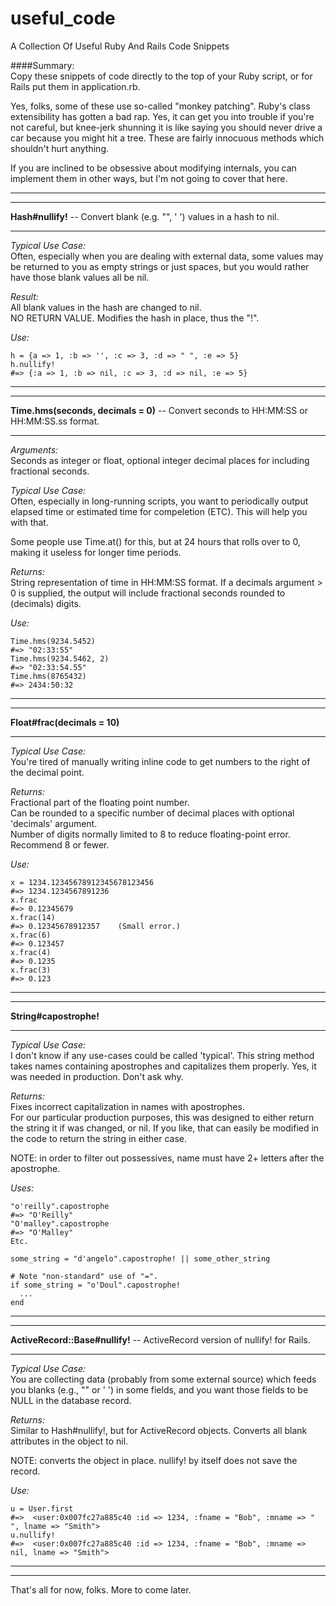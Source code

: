 # useful_code
A Collection Of Useful Ruby And Rails Code Snippets

####Summary:  
Copy these snippets of code directly to the top of your Ruby script, or for Rails put them in application.rb.

Yes, folks, some of these use so-called "monkey patching". Ruby's class extensibility has gotten a bad rap. Yes, it can get you into trouble if you're not careful, but knee-jerk shunning it is like saying you should never drive a car because you might hit a tree. These are fairly innocuous methods which shouldn't hurt anything.

If you are inclined to be obsessive about modifying internals, you can implement them in other ways, but I'm not going to cover that here.
  
    
****  
****  
**Hash#nullify!** -- Convert blank (e.g. "", ' ') values in a hash to nil.
****  
*Typical Use Case:*  
Often, especially when you are dealing with external data, some values may be returned to you as empty strings or just spaces, but you would rather have those blank values all be nil.

*Result:*  
All blank values in the hash are changed to nil.  
NO RETURN VALUE. Modifies the hash in place, thus the "!".  

*Use:*  

```
h = {a => 1, :b => '', :c => 3, :d => " ", :e => 5}
h.nullify!
#=> {:a => 1, :b => nil, :c => 3, :d => nil, :e => 5}
```

****  
****  
**Time.hms(seconds, decimals = 0)** -- Convert seconds to HH:MM:SS or HH:MM:SS.ss format.
****  

*Arguments:*  
Seconds as integer or float, optional integer decimal places for including fractional seconds.

*Typical Use Case:*  
Often, especially in long-running scripts, you want to periodically output elapsed time or estimated time for compeletion (ETC). This will help you with that.

Some people use Time.at() for this, but at 24 hours that rolls over to 0, making it useless for longer time periods.


*Returns:*  
String representation of time in HH:MM:SS format. If a decimals argument > 0 is supplied, the output will include fractional seconds rounded to (decimals) digits.

*Use:*  

```
Time.hms(9234.5452)  
#=> "02:33:55"
Time.hms(9234.5462, 2)  
#=> "02:33:54.55"
Time.hms(8765432)
#=> 2434:50:32
```  

****  
****  
**Float#frac(decimals = 10)**  
****  
*Typical Use Case:*  
You're tired of manually writing inline code to get numbers to the right of the decimal point.

*Returns:*  
Fractional part of the floating point number.  
Can be rounded to a specific number of decimal places with optional 'decimals' argument.  
Number of digits normally limited to 8 to reduce floating-point error. Recommend 8 or fewer.

*Use:*  

```
x = 1234.12345678912345678123456
#=> 1234.1234567891236
x.frac
#=> 0.12345679
x.frac(14)
#=> 0.12345678912357    (Small error.)
x.frac(6)
#=> 0.123457
x.frac(4)
#=> 0.1235
x.frac(3)
#=> 0.123
```  

****  
****  
**String#capostrophe!**
****  
*Typical Use Case:*  
I don't know if any use-cases could be called 'typical'. This string method takes names containing apostrophes and capitalizes them properly. Yes, it was needed in production. Don't ask why.

*Returns:*  
Fixes incorrect capitalization in names with apostrophes.  
For our particular production purposes, this was designed to either return the string it if was changed, or nil. If you like, that can easily be modified in the code to return the string in either case.  

NOTE: in order to filter out possessives, name must have 2+ letters after the apostrophe.

*Uses:*  

```
"o'reilly".capostrophe
#=> "O'Reilly"
"O'malley".capostrophe
#=> "O'Malley"  
Etc.

some_string = "d'angelo".capostrophe! || some_other_string

# Note "non-standard" use of "=".
if some_string = "o'Doul".capostrophe!
  ...
end
```  

****  
****  
**ActiveRecord::Base#nullify!** -- ActiveRecord version of nullify! for Rails.
****  
*Typical Use Case:*  
You are collecting data (probably from some external source) which feeds you blanks (e.g., "" or '  ') in some fields, and you want those fields to be NULL in the database record.

*Returns:*  
Similar to Hash#nullify!, but for ActiveRecord objects. Converts all blank attributes in the object to nil.

NOTE: converts the object in place. nullify! by itself does not save the record.

*Use:*  

```
u = User.first
#=>  <user:0x007fc27a885c40 :id => 1234, :fname = "Bob", :mname => " ", lname => "Smith">
u.nullify!
#=>  <user:0x007fc27a885c40 :id => 1234, :fname = "Bob", :mname => nil, lname => "Smith">

```  

****
****  
That's all for now, folks. More to come later.
